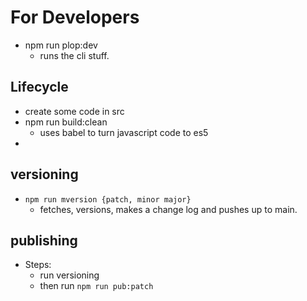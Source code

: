
# For Developers

* npm run plop:dev
  * runs the cli stuff.
  
## Lifecycle

* create some code in src
* npm run build:clean
  * uses babel to turn javascript code to es5
*

## versioning

* `npm run mversion {patch, minor major}`
  * fetches, versions, makes a change log and pushes up to main.

## publishing

* Steps:
  * run versioning
  * then run `npm run pub:patch`
